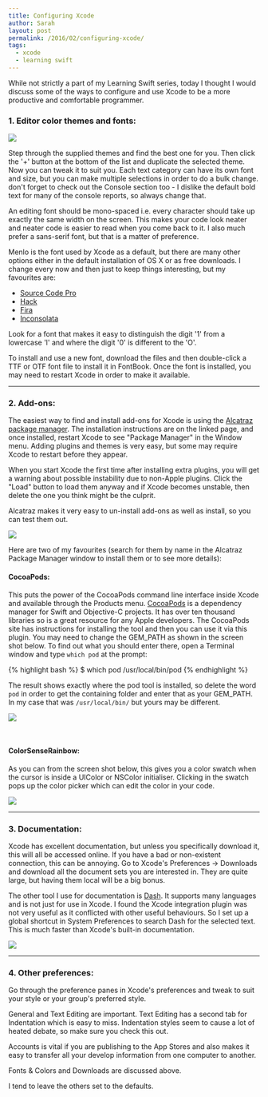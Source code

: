 ```yaml
---
title: Configuring Xcode
author: Sarah
layout: post
permalink: /2016/02/configuring-xcode/
tags:
  - xcode
  - learning swift
---
```

While not strictly a part of my Learning Swift series, today I thought I would discuss some of the ways to configure and use Xcode to be a more productive and comfortable programmer.

### 1. Editor color themes and fonts:

![][1]

Step through the supplied themes and find the best one for you. Then click the '+' button at the bottom of the list and duplicate the selected theme. Now you can tweak it to suit you. Each text category can have its own font and size, but you can make multiple selections in order to do a bulk change. don't forget to check out the Console section too - I dislike the default bold text for many of the console reports, so always change that.

An editing font should be mono-spaced i.e. every character should take up exactly the same width on the screen. This makes your code look neater and neater code is easier to read when you come back to it. I also much prefer a sans-serif font, but that is a matter of preference.

Menlo is the font used by Xcode as a default, but there are many other options either in the default installation of OS X or as free downloads. I change every now and then just to keep things interesting, but my favourites are:

* [Source Code Pro][2]
* [Hack][3]
* [Fira][4]
* [Inconsolata][5]

Look for a font that makes it easy to distinguish the digit '1' from a lowercase 'l' and where the digit '0' is different to the 'O'.

To install and use a new font, download the files and then double-click a TTF or OTF font file to install it in FontBook. Once the font is installed, you may need to restart Xcode in order to make it available.

---

### 2. Add-ons:

The easiest way to find and install add-ons for Xcode is using the [Alcatraz package manager][6]. The installation instructions are on the linked page, and once installed, restart Xcode to see "Package Manager" in the Window menu. Adding plugins and themes is very easy, but some may require Xcode to restart before they appear.

When you start Xcode the first time after installing extra plugins, you will get a warning about possible instability due to non-Apple plugins. Click the "Load" button to load them anyway and if Xcode becomes unstable, then delete the one you think might be the culprit.

Alcatraz makes it very easy to un-install add-ons as well as install, so you can test them out.

![][7]

Here are two of my favourites (search for them by name in the Alcatraz Package Manager window to install them or to see more details):

#### CocoaPods:

This puts the power of the CocoaPods command line interface inside Xcode and available through the Products menu.
[CocoaPods][10] is a dependency manager for Swift and Objective-C projects. It has over ten thousand libraries so is a great resource for any Apple developers. The CocoaPods site has instructions for installing the tool and then you can use it via this plugin. You may need to change the GEM_PATH as shown in the screen shot below. To find out what you should enter there, open a Terminal window and type `which pod` at the prompt:
 
{% highlight bash %}
$ which pod
/usr/local/bin/pod
{% endhighlight %}

The result shows exactly where the pod tool is installed, so delete the word `pod` in order to get the containing folder and enter that as your GEM_PATH. In my case that was `/usr/local/bin/` but yours may be different.

![][8]

<br>

#### ColorSenseRainbow:

As you can from the screen shot below, this gives you a color swatch when the cursor is inside a UIColor or NSColor initialiser. Clicking in the swatch pops up the color picker which can edit the color in your code.

![][9]

---

### 3. Documentation:

Xcode has excellent documentation, but unless you specifically download it, this will all be accessed online. If you have a bad or non-existent connection, this can be annoying. Go to Xcode's Preferences -> Downloads and download all the document sets you are interested in. They are quite large, but having them local will be a big bonus.

The other tool I use for documentation is [Dash][11]. It supports many languages and is not just for use in Xcode. I found the Xcode integration plugin was not very useful as it conflicted with other useful behaviours. So I set up a global shortcut in System Preferences to search Dash for the selected text. This is much faster than Xcode's built-in documentation.

![][12]

---

### 4. Other preferences:

Go through the preference panes in Xcode's preferences and tweak to suit your style or your group's preferred style.

General and Text Editing are important. Text Editing has a second tab for Indentation which is easy to miss. Indentation styles seem to cause a lot of heated debate, so make sure you check this out.

Accounts is vital if you are publishing to the App Stores and also makes it easy to transfer all your develop information from one computer to another.

Fonts & Colors and Downloads are discussed above.

I tend to leave the  others set to the defaults.




[1]: /images/XcodeFontPrefs.png
[2]: https://github.com/adobe-fonts/source-code-pro
[3]: https://github.com/chrissimpkins/hack
[4]: https://github.com/mozilla/Fira
[5]: http://www.fontsquirrel.com/fonts/Inconsolata
[6]: http://alcatraz.io
[7]: /images/Alcatraz.png
[8]: /images/CocoaPods.png
[9]: /images/ColorSenseRainbow.png
[10]: https://cocoapods.org
[11]: https://kapeli.com/dash
[12]: /images/Dash.png
